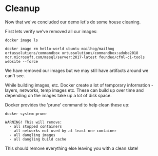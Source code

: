 # Cleanup

Now that we've concluded our demo let's do some house cleaning.

First lets verify we've removed all our images:

```
docker image ls

docker image rm hello-world ubuntu mailhog/mailhog ortussolutions/commandbox ortussolutions/commandbox:adobe2018 mcr.microsoft.com/mssql/server:2017-latest foundeo/cfml-ci-tools website --force
```

We have removed our images but we may still have artifacts around we can't see.

While building images, etc. Docker create a lot of temporary information - layers,
networks, temp images etc. These can build up over time and depending on the images
take up a lot of disk space.

Docker provides the 'prune' command to help clean these up:

```
docker system prune

WARNING! This will remove:
  - all stopped containers
  - all networks not used by at least one container
  - all dangling images
  - all dangling build cache
```

This should remove everything else leaving you with a clean slate!